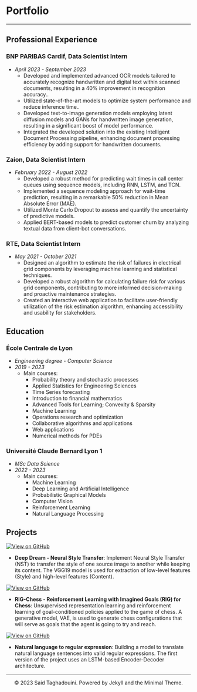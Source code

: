 # Portfolio
---

## Professional Experience

### BNP PARIBAS Cardif, **Data Scientist Intern**  
- *April 2023 - September 2023*
  - Developed and implemented advanced OCR models tailored to accurately recognize handwritten and digital text
within scanned documents, resulting in a 40% improvement in recognition accuracy..
  - Utilized state-of-the-art models to optimize system performance and reduce inference time..
  - Developed text-to-image generation models employing latent diffusion models and GANs for handwritten image
generation, resulting in a significant boost of model performance.
  - Integrated the developed solution into the existing Intelligent Document Processing pipeline, enhancing
document processing efficiency by adding support for handwritten documents.

### Zaion, **Data Scientist Intern**  
- *February 2022 - August 2022*
  - Developed a robust method for predicting wait times in call center queues using sequence models, including RNN, LSTM, and TCN.
  - Implemented a sequence modeling approach for wait-time prediction, resulting in a remarkable 50% reduction in Mean Absolute Error (MAE).
  - Utilized Monte Carlo Dropout to assess and quantify the uncertainty of predictive models.
  - Applied BERT-based models to predict customer churn by analyzing textual data from client-bot conversations.

### RTE, **Data Scientist Intern**  
- *May 2021 - October 2021*
  - Designed an algorithm to estimate the risk of failures in electrical grid components by leveraging machine
learning and statistical techniques.
  - Developed a robust algorithm for calculating failure risk for various grid components, contributing to more informed decision-making and proactive maintenance strategies.
  - Created an interactive web application to facilitate user-friendly utilization of the risk estimation algorithm, enhancing accessibility and usability for stakeholders.

## Education

### École Centrale de Lyon
- *Engineering degree - Computer Science*  
- *2019 - 2023*
  - Main courses:
    - Probability theory and stochastic processes
    - Applied Statistics for Engineering Sciences
    - Time Series forecasting
    - Introduction to financial mathematics
    - Advanced Tools for Learning; Convexity & Sparsity
    - Machine Learning
    - Operations research and optimization
    - Collaborative algorithms and applications
    - Web applications
    - Numerical methods for PDEs

### Université Claude Bernard Lyon 1
- *MSc Data Science*  
- *2022 - 2023*
  - Main courses:
    - Machine Learning
    - Deep Learning and Artificial Intelligence
    - Probabilistic Graphical Models
    - Computer Vision
    - Reinforcement Learning
    - Natural Language Processing

## Projects

<!-- [![Open Notebook](https://img.shields.io/badge/Jupyter-Open_Notebook-blue?logo=Jupyter)](projects/deep-dream.html) -->
[![View on GitHub](https://img.shields.io/badge/GitHub-View_on_GitHub-blue?logo=GitHub)](https://github.com/staghado/Deep-Dream/blob/4857e7d04178ad1c9f0a737c84fb5c05c1c8a87d/Deep_Dream.ipynb)
- **Deep Dream - Neural Style Transfer**: 
Implement Neural Style Transfer (NST) to transfer the style of one source image to another while keeping its content. The VGG19 model is used for extraction of low-level features (Style) and high-level features (Content).

[![View on GitHub](https://img.shields.io/badge/GitHub-View_on_GitHub-blue?logo=GitHub)](https://github.com/staghado/RIG-Chess/blob/3dc363a88d1a9043f0b06cfce4976e0c3c03c78d/Mini_RIG.py)
- **RIG-Chess - Reinforcement Learning with Imagined Goals (RIG) for Chess**: Unsupervised representation learning and reinforcement learning of goal-conditioned policies applied to the game of chess. A generative model, VAE, is used to generate chess configurations that will serve as goals that the agent is going to try and reach.

[![View on GitHub](https://img.shields.io/badge/GitHub-View_on_GitHub-blue?logo=GitHub)](https://github.com/staghado/Regex/blob/d36cc5b4eef47126685446b2747b87687b09c328/Seq2Seq_Model_for_Neural_Machine_Translation_for_REGEX.ipynb)
- **Natural language to regular expression**: Building a model to translate natural language sentences into valid regular expressions. The first version of the project uses an LSTM-based Encoder-Decoder architecture.

---
<center>© 2023 Said Taghadouini. Powered by Jekyll and the Minimal Theme.</center>
